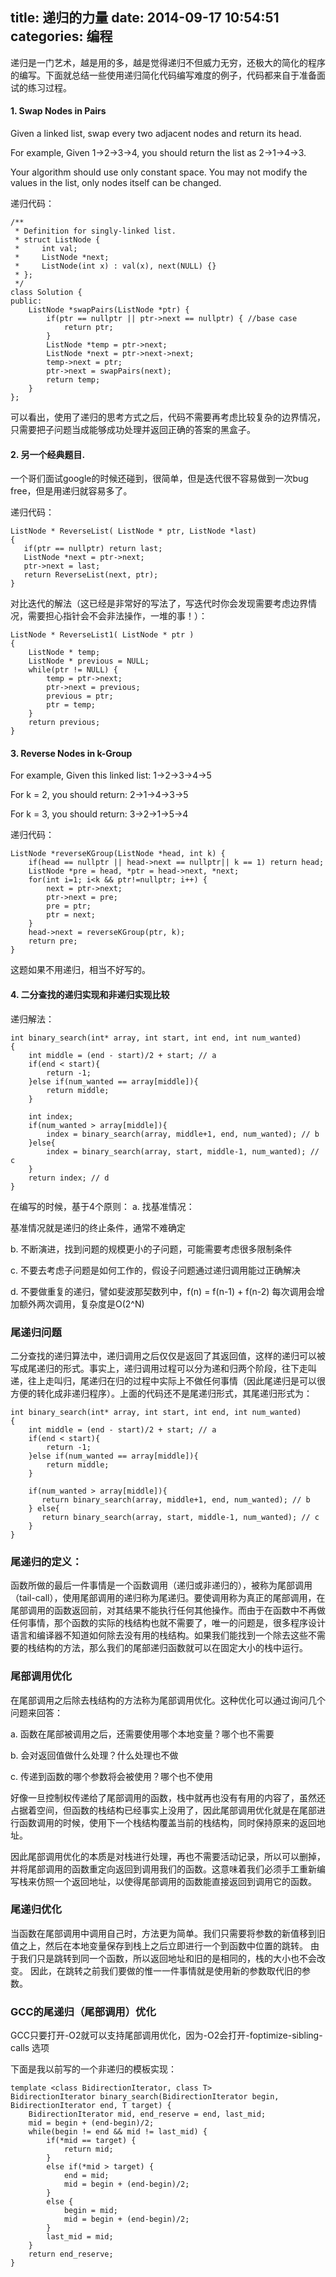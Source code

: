 title: 递归的力量
date: 2014-09-17 10:54:51
categories: 编程
---

递归是一门艺术，越是用的多，越是觉得递归不但威力无穷，还极大的简化的程序的编写。下面就总结一些使用递归简化代码编写难度的例子，代码都来自于准备面试的练习过程。

<!--more-->

#### 1. Swap Nodes in Pairs


Given a linked list, swap every two adjacent nodes and return its head.

For example,
Given 1->2->3->4, you should return the list as 2->1->4->3.

Your algorithm should use only constant space. You may not modify the values in the list, only nodes itself can be changed.

递归代码：

```
/** 
 * Definition for singly-linked list. 
 * struct ListNode { 
 *     int val; 
 *     ListNode *next; 
 *     ListNode(int x) : val(x), next(NULL) {} 
 * }; 
 */  
class Solution {  
public:  
    ListNode *swapPairs(ListNode *ptr) {  
        if(ptr == nullptr || ptr->next == nullptr) { //base case  
            return ptr;  
        }  
        ListNode *temp = ptr->next;  
        ListNode *next = ptr->next->next;  
        temp->next = ptr;  
        ptr->next = swapPairs(next);  
        return temp;  
    }  
};  
```
可以看出，使用了递归的思考方式之后，代码不需要再考虑比较复杂的边界情况，只需要把子问题当成能够成功处理并返回正确的答案的黑盒子。

#### 2.  另一个经典题目.
一个哥们面试google的时候还碰到，很简单，但是迭代很不容易做到一次bug free，但是用递归就容易多了。

递归代码：
```
ListNode * ReverseList( ListNode * ptr, ListNode *last)  
{  
   if(ptr == nullptr) return last;  
   ListNode *next = ptr->next;  
   ptr->next = last;  
   return ReverseList(next, ptr);  
} 
```

对比迭代的解法（这已经是非常好的写法了，写迭代时你会发现需要考虑边界情况，需要担心指针会不会非法操作，一堆的事！）：
```
ListNode * ReverseList1( ListNode * ptr )  
{  
    ListNode * temp;  
    ListNode * previous = NULL;  
    while(ptr != NULL) {  
        temp = ptr->next;  
        ptr->next = previous;  
        previous = ptr;  
        ptr = temp;  
    }  
    return previous;  
}  
```

#### 3. Reverse Nodes in k-Group  
For example,
Given this linked list: 1->2->3->4->5

For k = 2, you should return: 2->1->4->3->5

For k = 3, you should return: 3->2->1->5->4

递归代码：
```
ListNode *reverseKGroup(ListNode *head, int k) {  
    if(head == nullptr || head->next == nullptr|| k == 1) return head;  
    ListNode *pre = head, *ptr = head->next, *next;  
    for(int i=1; i<k && ptr!=nullptr; i++) {  
        next = ptr->next;  
        ptr->next = pre;  
        pre = ptr;  
        ptr = next;  
    }  
    head->next = reverseKGroup(ptr, k);  
    return pre;  
}
```  
这题如果不用递归，相当不好写的。

#### 4. 二分查找的递归实现和非递归实现比较

递归解法：
```
int binary_search(int* array, int start, int end, int num_wanted)    
{    
    int middle = (end - start)/2 + start; // a    
    if(end < start){    
        return -1;    
    }else if(num_wanted == array[middle]){    
        return middle;    
    }    
    
    int index;    
    if(num_wanted > array[middle]){    
        index = binary_search(array, middle+1, end, num_wanted); // b    
    }else{    
        index = binary_search(array, start, middle-1, num_wanted); // c    
    }    
    return index; // d    
}
```
在编写的时候，基于4个原则：
a. 找基准情况：

基准情况就是递归的终止条件，通常不难确定

b. 不断演进，找到问题的规模更小的子问题，可能需要考虑很多限制条件

c. 不要去考虑子问题是如何工作的，假设子问题通过递归调用能过正确解决

d. 不要做重复的递归，譬如斐波那契数列中，f(n) = f(n-1) + f(n-2) 每次调用会增加额外两次调用，复杂度是O(2^N)

### 尾递归问题

二分查找的递归算法中，递归调用之后仅仅是返回了其返回值，这样的递归可以被写成尾递归的形式。事实上，递归调用过程可以分为递和归两个阶段，往下走叫递，往上走叫归，尾递归在归的过程中实际上不做任何事情（因此尾递归是可以很方便的转化成非递归程序）。上面的代码还不是尾递归形式，其尾递归形式为：

```
int binary_search(int* array, int start, int end, int num_wanted)    
{    
    int middle = (end - start)/2 + start; // a    
    if(end < start){    
        return -1;    
    }else if(num_wanted == array[middle]){    
        return middle;    
    }    
  
    if(num_wanted > array[middle]){    
       return binary_search(array, middle+1, end, num_wanted); // b    
    } else{    
       return binary_search(array, start, middle-1, num_wanted); // c    
    }    
}
```   

### 尾递归的定义：
函数所做的最后一件事情是一个函数调用（递归或非递归的），被称为尾部调用（tail-call），使用尾部调用的递归称为尾递归。要使调用称为真正的尾部调用，在尾部调用的函数返回前，对其结果不能执行任何其他操作。而由于在函数中不再做任何事情，那个函数的实际的栈结构也就不需要了，唯一的问题是，很多程序设计语言和编译器不知道如何除去没有用的栈结构。如果我们能找到一个除去这些不需要的栈结构的方法，那么我们的尾部递归函数就可以在固定大小的栈中运行。

### 尾部调用优化

在尾部调用之后除去栈结构的方法称为尾部调用优化。这种优化可以通过询问几个问题来回答：

a. 函数在尾部被调用之后，还需要使用哪个本地变量？哪个也不需要

b. 会对返回值做什么处理？什么处理也不做

c. 传递到函数的哪个参数将会被使用？哪个也不使用

好像一旦控制权传递给了尾部调用的函数，栈中就再也没有有用的内容了，虽然还占据着空间，但函数的栈结构已经事实上没用了，因此尾部调用优化就是在尾部进行函数调用的时候，使用下一个栈结构覆盖当前的栈结构，同时保持原来的返回地址。

因此尾部调用优化的本质是对栈进行处理，再也不需要活动记录，所以可以删掉，并将尾部调用的函数重定向返回到调用我们的函数。这意味着我们必须手工重新编写栈来仿照一个返回地址，以使得尾部调用的函数能直接返回到调用它的函数。

### 尾递归优化

当函数在尾部调用中调用自己时，方法更为简单。我们只需要将参数的新值移到旧值之上，然后在本地变量保存到栈上之后立即进行一个到函数中位置的跳转。 由于我们只是跳转到同一个函数，所以返回地址和旧的是相同的，栈的大小也不会改变。 因此，在跳转之前我们要做的惟一一件事情就是使用新的参数取代旧的参数。

### GCC的尾递归（尾部调用）优化

GCC只要打开-O2就可以支持尾部调用优化，因为-O2会打开-foptimize-sibling-calls 选项

下面是我以前写的一个非递归的模板实现：

```
template <class BidirectionIterator, class T>    
BidirectionIterator binary_search(BidirectionIterator begin, BidirectionIterator end, T target) {    
    BidirectionIterator mid, end_reserve = end, last_mid;    
    mid = begin + (end-begin)/2;    
    while(begin != end && mid != last_mid) {    
        if(*mid == target) {    
            return mid;    
        }    
        else if(*mid > target) {    
            end = mid;    
            mid = begin + (end-begin)/2;    
        }    
        else {    
            begin = mid;    
            mid = begin + (end-begin)/2;    
        }       
        last_mid = mid;    
    }    
    return end_reserve;    
}    
```
